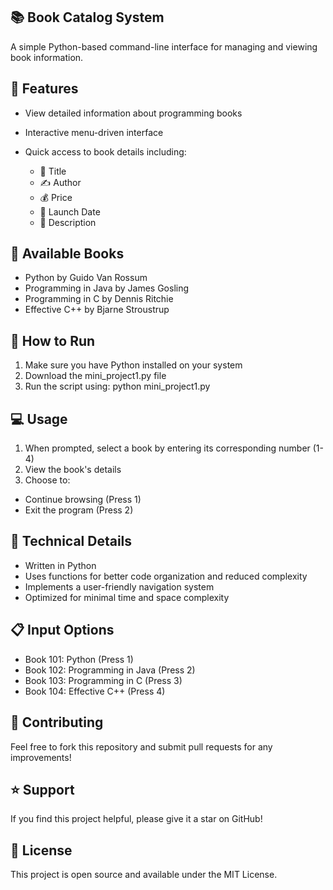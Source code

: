 ## 📚 Book Catalog System
A simple Python-based command-line interface for managing and viewing book information.
## 🌟 Features

* View detailed information about programming books
* Interactive menu-driven interface
* Quick access to book details including:

  - 📖 Title
  - ✍️ Author
  - 💰 Price
  - 📅 Launch Date
  - 📝 Description

## 🎯 Available Books

* Python by Guido Van Rossum
* Programming in Java by James Gosling
* Programming in C by Dennis Ritchie
* Effective C++ by Bjarne Stroustrup

## 🚀 How to Run

1. Make sure you have Python installed on your system
2. Download the mini_project1.py file
3. Run the script using:
python mini_project1.py


## 💻 Usage

1. When prompted, select a book by entering its corresponding number (1-4)
2. View the book's details
3. Choose to:
* Continue browsing (Press 1)
* Exit the program (Press 2)



## 🔧 Technical Details

* Written in Python
* Uses functions for better code organization and reduced complexity
* Implements a user-friendly navigation system
* Optimized for minimal time and space complexity

## 📋 Input Options

* Book 101: Python (Press 1)
* Book 102: Programming in Java (Press 2)
* Book 103: Programming in C (Press 3)
* Book 104: Effective C++ (Press 4)

## 🤝 Contributing
Feel free to fork this repository and submit pull requests for any improvements!
## ⭐ Support
If you find this project helpful, please give it a star on GitHub!
## 📝 License
This project is open source and available under the MIT License.
